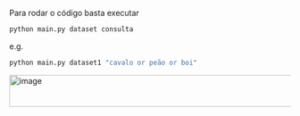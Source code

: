Para rodar o código basta executar
```bash
python main.py dataset consulta
```

e.g.
```bash
python main.py dataset1 "cavalo or peão or boi"
```
<img width="938" height="57" alt="image" src="https://github.com/user-attachments/assets/7fb107fe-908f-4d16-b99e-d8ffd80df539" />
